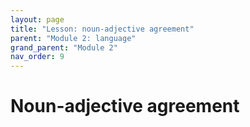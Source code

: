 ```yaml
---
layout: page
title: "Lesson: noun-adjective agreement"
parent: "Module 2: language"
grand_parent: "Module 2"
nav_order: 9
---
```


# Noun-adjective agreement

